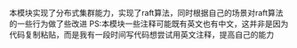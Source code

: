 本模块实现了分布式集群能力，实现了raft算法，同时根据自己的场景对raft算法的一些行为做了些改进
PS:本模块一些注释可能既有英文也有中文，这并非是因为代码复制粘贴，而是我有一段时间写代码想尝试用英文注释，提高自己的能力
